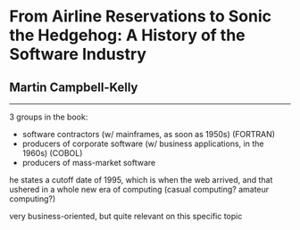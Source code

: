 # From Airline Reservations to Sonic the Hedgehog: A History of the Software Industry

## Martin Campbell-Kelly

---

3 groups in the book:

- software contractors (w/ mainframes, as soon as 1950s) (FORTRAN)
- producers of corporate software (w/ business applications, in the 1960s) (COBOL)
- producers of mass-market software

he states a cutoff date of 1995, which is when the web arrived, and that ushered in a whole new era of computing (casual computing? amateur computing?)

very business-oriented, but quite relevant on this specific topic